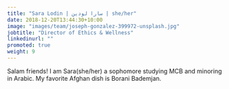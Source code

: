 ```yaml
---
title: "Sara Lodin | سارا لودین | she/her"
date: 2018-12-20T13:44:30+10:00
image: "images/team/joseph-gonzalez-399972-unsplash.jpg"
jobtitle: "Director of Ethics & Wellness"
linkedinurl: ""
promoted: true
weight: 9
---
```


Salam friends! I am Sara(she/her) a sophomore studying MCB and minoring in Arabic. My favorite Afghan dish is Borani Bademjan.
